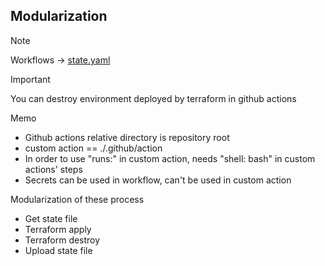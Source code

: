 ## Modularization
> [!NOTE]
> Workflows -> [state.yaml](../../.github/workflows/custom_action.yaml)

> [!IMPORTANT]
> You can destroy environment deployed by terraform in github actions

Memo  
- Github actions relative directory is repository root
- custom action == ./.github/action
- In order to use "runs:" in custom action, needs "shell: bash" in custom actions' steps
- Secrets can be used in workflow, can't be used in custom action

Modularization of these process  
- Get state file
- Terraform apply
- Terraform destroy
- Upload state file


